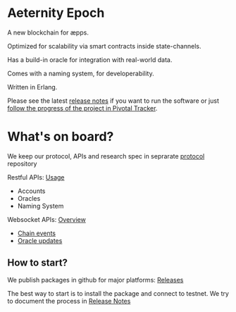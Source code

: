 Aeternity Epoch
==========

A new blockchain for æpps.

Optimized for scalability via smart contracts inside state-channels.

Has a build-in oracle for integration with real-world data.

Comes with a naming system, for developerability.

Written in Erlang.

Please see the latest [release notes][release-notes] if you want to run the software or just [follow the progress of the project in Pivotal Tracker](https://www.pivotaltracker.com/n/projects/2124891).

[release-notes]: https://github.com/aeternity/epoch/tree/master/docs/release-notes

What's on board?
===


We keep our protocol, APIs and research spec in seprarate [protocol](https://github.com/aeternity/protocol) repository

Restful APIs:
[Usage](https://github.com/aeternity/protocol/blob/master/epoch/api/README.md#user-api---intended-usage)
* Accounts
* Oracles
* Naming System

Websocket APIs: [Overview](https://github.com/aeternity/protocol/blob/master/epoch/api/README.md#overview)


* [Chain events](https://github.com/aeternity/protocol/blob/master/epoch/api/README.md#list-of-ws-apis)
* [Oracle updates](https://github.com/aeternity/protocol/blob/master/epoch/api/README.md#list-of-ws-apis)

How to start?
---

We publish packages in github for major platforms: [Releases](https://github.com/aeternity/epoch/releases)

The best way to start is to install the package and connect to testnet.
We try to document the process in [Release Notes][release-notes]

